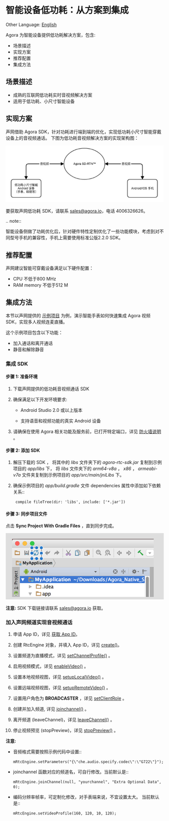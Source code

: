 # 智能设备低功耗：从方案到集成

Other Language: [English](README.md)

Agora 为智能设备提供低功耗解决方案，包含:

* 场景描述
* 实现方案
* 推荐配置
* 集成方法

## 场景描述

* 成熟的互联网低功耗实时音视频解决方案
* 适用于低功耗、小尺寸智能设备


## 实现方案

声网借助 Agora SDK，针对功耗进行端到端的优化，实现低功耗小尺寸智能穿戴设备上的音视频通话。
下图为低功耗音视频解决方案的实现架构图：

![PK 连麦架构设计](Image/low_power_architecture_ch.jpg)


要获取声网低功耗 SDK，请联系 sales@agora.io，电话 4006326626。

.. note::

   智能设备侧做了功耗优化后，针对硬件特性定制优化了一些功能模块，考虑到对不同型号手机的兼容性，手机上需要使用标准公版2.2.0 SDK。



## 推荐配置

声网建议智能可穿戴设备满足以下硬件配置：

* CPU 不低于800 MHz
* RAM memory 不低于512 M


## 集成方法

本节以声网提供的 [示例项目](https://github.com/AgoraIO/ARD-Agora-RTC-Low-Power/tree/master/Android/LowPowerWatch) 为例，演示智能手表如何快速集成 Agora 视频 SDK，实现多人视频连麦直播。

这个示例项目包含以下功能：

* 加入通话和离开通话
* 静音和解除静音


### 集成 SDK

#### 步骤 1: 准备环境

1. 下载声网提供的低功耗音视频通话 SDK
2. 确保满足以下开发环境要求:

    * Android Studio 2.0 或以上版本

    * 支持语音和视频功能的真实 Android 设备

3. 请确保在使用 Agora 相关功能及服务前，已打开特定端口，详见 [防火墙说明](https://docs.agora.io/cn/2.4/product/Interactive%20Broadcast/Agora%20Platform/firewall?platform=All%20Platforms) 。


#### 步骤 2: 添加 SDK


1. 解压下载的 SDK ， 将其中的 *libs* 文件夹下的 *agora-rtc-sdk.jar* 复制到示例项目的 *app/libs* 下， 将 *libs* 文件夹下的 *arm64-v8a* ， *x86* ， *armeabi-v7a* 文件夹复制到示例项目的 *app/src/main/jniLibs* 下。

2. 确保示例项目的 *app/build.gradle* 文件 dependencies 属性中添加如下依赖关系::

   ```
    compile fileTree(dir: 'libs', include: ['*.jar'])
   ```

#### 步骤 3: 同步项目文件

点击 **Sync Project With Gradle Files** ，直到同步完成。

![PK 连麦架构设计](Image/android9.png)


**注意:** SDK 下载链接请联系 sales@agora.io 获取。

### 加入声网频道实现音视频通话

1. 申请 App ID，详见 [获取 App ID](https://docs.agora.io/cn/2.4/product/Interactive%20Broadcast/Agora%20Platform/token?platform=All%20Platforms)。

2. 创建 RtcEngine 对象，并填入 App ID，详见 [create()](https://docs.agora.io/cn/2.4/product/Interactive%20Broadcast/API%20Reference/live_video_android?platform=Android)。

3. 设置频道为直播模式，详见 [setChannelProfile()](https://docs.agora.io/cn/2.4/product/Interactive%20Broadcast/API%20Reference/live_video_android?platform=Android) 。

4. 启用视频模式，详见 [enableVideo()](https://docs.agora.io/cn/2.4/product/Interactive%20Broadcast/API%20Reference/live_video_android?platform=Android) 。

5. 设置本地视频视图，详见 [setupLocalVideo()](https://docs.agora.io/cn/2.4/product/Interactive%20Broadcast/API%20Reference/live_video_android?platform=Android) 。

6. 设置远端视频视图，详见 [setupRemoteVideo()](https://docs.agora.io/cn/2.4/product/Interactive%20Broadcast/API%20Reference/live_video_android?platform=Android) 。

7. 设置用户角色为 **BROADCASTER** ，详见 [setClientRole](https://docs.agora.io/cn/2.4/product/Interactive%20Broadcast/API%20Reference/live_video_android?platform=Android) 。

8. 创建并加入频道, 详见 [joinchannel()](https://docs.agora.io/cn/2.4/product/Interactive%20Broadcast/API%20Reference/live_video_android?platform=Android) 。

9. 离开频道 (leaveChannel)，详见 [leaveChannel()](https://docs.agora.io/cn/2.4/product/Interactive%20Broadcast/API%20Reference/live_video_android?platform=Android) 。

10. 停止视频预览 (stopPreview)，详见 [stopPreview()](https://docs.agora.io/cn/2.4/product/Interactive%20Broadcast/API%20Reference/live_video_android?platform=Android) 。

**注意:**

  * 音频格式需要按照示例代码中设置::

      ```
      mRtcEngine.setParameters("{\"che.audio.specify.codec\":\"G722\"}");
      ```

  * joinchannel 函数对应的频道名，可自行修改。当前默认是::

     ```
     mRtcEngine.joinChannel(null, "yourchannel", "Extra Optional Data", 0);
     ```

  * 编码分辨率帧率，可定制化修改，对手表端来说，不宜设置太大。 当前默认是::

      ```
      mRtcEngine.setVideoProfile(160, 120, 10, 120);
      ```
